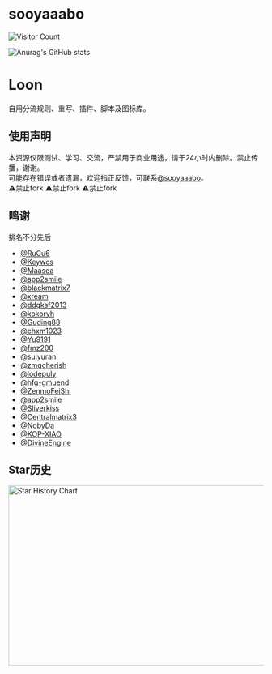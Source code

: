 # sooyaaabo
![Visitor Count](https://profile-counter.glitch.me/sooyaaabo/count.svg)

![Anurag's GitHub stats](https://github-readme-stats.vercel.app/api?username=sooyaaabo&show_icons=true&count_private=true&theme=vue)

# Loon
自用分流规则、重写、插件、脚本及图标库。<br>

## 使用声明
本资源仅限测试、学习、交流，严禁用于商业用途，请于24小时内删除。禁止传播，谢谢。<br>
可能存在错误或者遗漏，欢迎指正反馈，可联系[@sooyaaabo](https://t.me/sooyaaaiu_bot)。<br>
⚠️禁止fork ⚠️禁止fork ⚠️禁止fork

## 鸣谢
排名不分先后<br>
-   [@RuCu6](https://github.com/RuCu6)<br>
-   [@Keywos](https://github.com/Keywos)<br>
-   [@Maasea](https://github.com/Maasea)<br>
-   [@app2smile](https://github.com/app2smile)<br>
-   [@blackmatrix7](https://github.com/blackmatrix7)<br>
-   [@xream](https://github.com/xream)<br>
-   [@ddgksf2013](https://github.com/ddgksf2013)<br>
-   [@kokoryh](https://github.com/kokoryh)<br>
-   [@Guding88](https://github.com/Guding88)<br>
-   [@chxm1023](https://github.com/chxm1023)<br>
-   [@Yu9191](https://github.com/Yu9191)<br>
-   [@fmz200](https://github.com/fmz200)<br>
-   [@suiyuran](https://github.com/suiyuran)<br>
-   [@zmqcherish](https://github.com/zmqcherish)<br>
-   [@lodepuly](https://gitlab.com/lodepuly/vpn_tool)<br>
-   [@hfg-gmuend](https://github.com/hfg-gmuend)<br>
-   [@ZenmoFeiShi](https://github.com/ZenmoFeiShi)<br>
-   [@app2smile](https://github.com/app2smile)<br>
-   [@Sliverkiss](https://github.com/Sliverkiss)<br>
-   [@Centralmatrix3](https://github.com/Centralmatrix3)<br>
-   [@NobyDa](https://github.com/NobyDa)<br>
-   [@KOP-XIAO](https://github.com/KOP-XIAO)<br>
-   [@DivineEngine](https://github.com/DivineEngine)<br>

## Star历史
<img src="https://api.star-history.com/svg?repos=sooyaaabo/Loon&type=Date" alt="Star History Chart" width="600" height="356" align="center">
